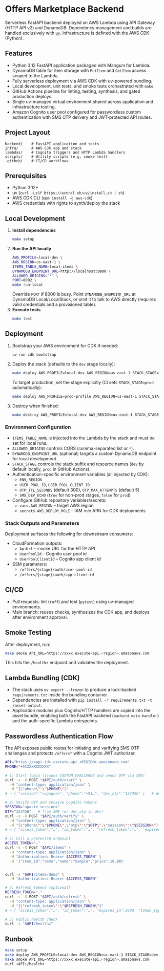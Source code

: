# Offers Marketplace Backend

Serverless FastAPI backend deployed on AWS Lambda using API Gateway (HTTP API v2) and DynamoDB. Dependency management and builds are handled exclusively with [`uv`](https://github.com/astral-sh/uv). Infrastructure is defined with the AWS CDK (Python).

## Features
- Python 3.12 FastAPI application packaged with Mangum for Lambda.
- DynamoDB table for item storage with `PutItem` and `GetItem` access scoped to the Lambda.
- Fully serverless deployment via AWS CDK with uv-powered bundling.
- Local development, unit tests, and smoke tests orchestrated with `make`.
- GitHub Actions pipeline for linting, testing, synthesis, and gated production deploys.
- Single uv-managed virtual environment shared across application and infrastructure tooling.
- Amazon Cognito user pool configured for passwordless custom authentication with SMS OTP delivery and JWT-protected API routes.

## Project Layout
```
backend/    # FastAPI application and tests
infra/      # AWS CDK app and stack
lambdas/    # Cognito triggers and HTTP Lambda handlers
scripts/    # Utility scripts (e.g. smoke test)
.github/    # CI/CD workflows
```

## Prerequisites
- Python 3.12+
- uv (`curl -LsSf https://astral.sh/uv/install.sh | sh`)
- AWS CDK CLI (`npm install -g aws-cdk`)
- AWS credentials with rights to synth/deploy the stack

## Local Development
1. **Install dependencies**
   ```bash
   make setup
   ```
2. **Run the API locally**
   ```bash
   AWS_PROFILE=local-dev \
   AWS_REGION=us-east-1 \
   ITEMS_TABLE_NAME=local-items \
   DYNAMODB_ENDPOINT_URL=http://localhost:8000 \
   ALLOWED_ORIGINS="*" \
   PORT=8002 \
   make run-local
   ```
   Override `PORT` if 8000 is busy. Point `DYNAMODB_ENDPOINT_URL` at DynamoDB Local/LocalStack, or omit it to talk to AWS directly (requires valid credentials and a provisioned table).
3. **Execute tests**
   ```bash
   make test
   ```

## Deployment
1. Bootstrap your AWS environment for CDK if needed:
   ```bash
   uv run cdk bootstrap
   ```
2. Deploy the stack (defaults to the `dev` stage locally):
   ```bash
   make deploy AWS_PROFILE=local-dev AWS_REGION=us-east-1 STACK_STAGE=dev
   ```
   To target production, set the stage explicitly (CI sets `STACK_STAGE=prod` automatically):
   ```bash
   make deploy AWS_PROFILE=prod-profile AWS_REGION=us-east-1 STACK_STAGE=prod
   ```
3. Destroy when finished:
   ```bash
   make destroy AWS_PROFILE=local-dev AWS_REGION=us-east-1 STACK_STAGE=dev
   ```

### Environment Configuration
- `ITEMS_TABLE_NAME` is injected into the Lambda by the stack and must be set for local runs.
- `ALLOWED_ORIGINS` controls CORS (comma-separated list or `*`).
- `DYNAMODB_ENDPOINT_URL` (optional) targets a custom DynamoDB endpoint for local development.
- `STACK_STAGE` controls the stack suffix and resource names (`dev` by default locally, `prod` in GitHub Actions).
- Authentication-specific environment variables (all injected by CDK):
  - `ENV`, `REGION`
  - `USER_POOL_ID`, `USER_POOL_CLIENT_ID`
  - `OTP_TTL_SECONDS` (default 300), `OTP_MAX_ATTEMPTS` (default 5)
  - `SMS_DEV_ECHO` (`true` for non-prod stages, `false` for `prod`)
- Configure GitHub repository variables/secrets:
  - `vars.AWS_REGION` – target AWS region
  - `secrets.AWS_DEPLOY_ROLE` – IAM role ARN for CDK deployments

### Stack Outputs and Parameters
Deployment surfaces the following for downstream consumers:
- CloudFormation outputs:
  - `ApiUrl` – invoke URL for the HTTP API
  - `UserPoolId` – Cognito user pool id
  - `UserPoolClientId` – Cognito app client id
- SSM parameters:
  - `/offers/{stage}/auth/user-pool-id`
  - `/offers/{stage}/auth/app-client-id`

## CI/CD
- Pull requests: lint (`ruff`) and test (`pytest`) using uv-managed environments.
- Main branch: reuses checks, synthesizes the CDK app, and deploys after environment approval.

## Smoke Testing
After deployment, run:
```bash
make smoke API_URL=https://xxxx.execute-api.<region>.amazonaws.com
```
This hits the `/healthz` endpoint and validates the deployment.

## Lambda Bundling (CDK)
- The stack uses `uv export --frozen` to produce a lock-backed `requirements.txt` inside the bundling container.
- Dependencies are installed with `pip install -r requirements.txt -t /asset-output`.
- Application modules plus Cognito/HTTP handlers are copied into the asset bundle, enabling both the FastAPI backend (`backend.main.handler`) and the auth-specific Lambda entrypoints.

## Passwordless Authentication Flow
The API exposes public routes for initiating and verifying SMS OTP challenges and protects `/offers*` with a Cognito JWT authorizer.

```bash
API="https://<api-id>.execute-api.<REGION>.amazonaws.com"
PHONE="+91XXXXXXXXXX"

# 1) Start login (issues CUSTOM_CHALLENGE and sends OTP via SNS)
curl -s -X POST "$API/auth/start" \
  -H "content-type: application/json" \
  -d "{\"phone\":\"$PHONE\"}"
# → { "session":"<opaque>", "phone":"+91…", "dev_otp":"123456" }   # dev_otp only if SMS_DEV_ECHO=true

# 2) Verify OTP and receive Cognito tokens
SESSION="<paste session>"
OTP="123456"   # from SMS (or dev_otp in dev)
curl -s -X POST "$API/auth/verify" \
  -H "content-type: application/json" \
  -d "{\"phone\":\"$PHONE\",\"otp\":\"$OTP\",\"session\":\"$SESSION\"}"
# → { "access_token":"…", "id_token":"…", "refresh_token":"…", "expires_in":3600, "token_type":"Bearer" }

# 3) Call a protected endpoint
ACCESS_TOKEN="…"
curl -s -X POST "$API/items" \
  -H "content-type: application/json" \
  -H "Authorization: Bearer $ACCESS_TOKEN" \
  -d '{"item_id":"demo","name":"Sample","price":19.99}'


curl -s "$API/items/demo" \
  -H "Authorization: Bearer $ACCESS_TOKEN"

# 4) Refresh tokens (optional)
REFRESH_TOKEN="…"
curl -s -X POST "$API/auth/refresh" \
  -H "content-type: application/json" \
  -d "{\"refresh_token\":\"$REFRESH_TOKEN\"}"
# → { "access_token":"…", "id_token":"…", "expires_in":3600, "token_type":"Bearer" }

# 5) Public health check
curl -i "$API/healthz"
```

## Runbook
```bash
make setup
make deploy AWS_PROFILE=local-dev AWS_REGION=us-east-1 STACK_STAGE=dev
make smoke API_URL=https://xxxx.execute-api.<region>.amazonaws.com
curl <API>/healthz
```
